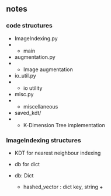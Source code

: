 ## notes
### code structures
+ ImageIndexing.py
+ + main
+ augmentation.py
+ + Image augmentation
+ io_util.py
+ + io utility
+ misc.py
+ + miscellaneous
+ saved_kdt/
+ + K-Dimension Tree implementation 

### ImageIndexing structures

+ KDT for nearest neighbour indexing

+ db for dict
+ db: Dict
  + hashed_vector : dict key, string
    + 
